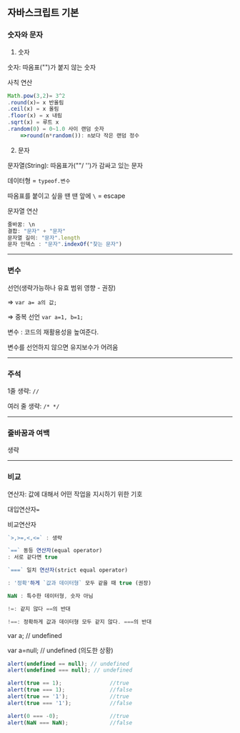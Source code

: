 ## 자바스크립트 기본

### 숫자와 문자

1. 숫자<br>

숫자: 따옴표("")가 붙지 않는 숫자<br>

사칙 연산<br>

```jsx
Math.pow(3,2)= 3^2
.round(x)= x 반올림
.ceil(x) = x 올림
.floor(x) = x 내림
.sqrt(x) = 루트 x
.random(0) = 0~1.0 사이 랜덤 숫자 
	=>round(n*random()): n보다 작은 랜덤 정수
```

2. 문자<br>

문자열(String): 따옴표가(""/ '')가 감싸고 있는 문자 <br>

데이터형 = `typeof.변수` <br>

따옴표를 붙이고 싶을 땐 땐 앞에 `\` = escape <br>

문자열 연산

```jsx
줄바꿈: \n
결합: "문자" + "문자"
문자열 길이: "문자".length
문자 인덱스 : "문자".indexOf("찾는 문자")
```

---

### 변수

선언(생략가능하나 유효 범위 영향 - 권장)<br>

⇒  `var a= a의 값;`<br>

⇒ 중복 선언 `var a=1, b=1;`

변수 : 코드의 재활용성을 높여준다.<br>

변수를 선언하지 않으면 유지보수가 어려움

---

### 주석

 1줄 생략: `//`<br>

여러 줄 생략: `/* */`

---

### 줄바꿈과 여백

생략<br>

---

### 비교

연산자: 값에 대해서 어떤 작업을 지시하기 위한 기호 <br> 

대입연산자`=`

비교연산자<br>

```jsx
`>,>=,<,<=` : 생략

`==` 동등 연산자(equal operator) 
: 서로 같다면 true

`===` 일치 연산자(strict equal operator) 

: '정확'하게 `값과 데이터형` 모두 같을 때 true (권장)

NaN : 특수한 데이터형, 숫자 아님

!=: 같지 않다 ==의 반대

!==: 정확하게 값과 데이터형 모두 같지 않다. ===의 반대
```

var a; // undefined  <br> 

var a=null;  // undefined (의도한 상황) <br> 

```jsx
alert(undefined == null); // undefined
alert(undefined === null); // undefined

alert(true == 1);               //true
alert(true === 1);              //false
alert(true == '1');             //true
alert(true === '1');            //false

alert(0 === -0);                //true
alert(NaN === NaN);             //false
```
